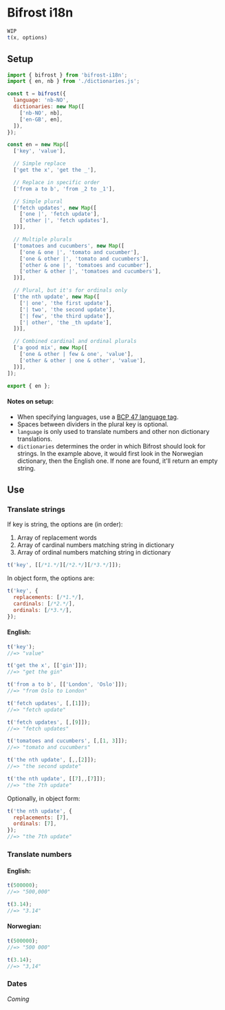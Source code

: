 # Bifrost i18n

```javascript
WIP
t(x, options)
```

## Setup

```javascript
import { bifrost } from 'bifrost-i18n';
import { en, nb } from './dictionaries.js';

const t = bifrost({
  language: 'nb-NO',
  dictionaries: new Map([
    ['nb-NO', nb],
    ['en-GB', en],
  ]),
});
```

```javascript
const en = new Map([
  ['key', 'value'],

  // Simple replace
  ['get the x', 'get the _'],

  // Replace in specific order
  ['from a to b', 'from _2 to _1'],

  // Simple plural
  ['fetch updates', new Map([
    ['one |', 'fetch update'],
    ['other |', 'fetch updates'],
  ])],

  // Multiple plurals
  ['tomatoes and cucumbers', new Map([
    ['one & one |', 'tomato and cucumber'],
    ['one & other |', 'tomato and cucumbers'],
    ['other & one |', 'tomatoes and cucumber'],
    ['other & other |', 'tomatoes and cucumbers'],
  ])],

  // Plural, but it's for ordinals only
  ['the nth update', new Map([
    ['| one', 'the first update'],
    ['| two', 'the second update'],
    ['| few', 'the third update'],
    ['| other', 'the _th update'],
  ])],

  // Combined cardinal and ordinal plurals
  ['a good mix', new Map([
    ['one & other | few & one', 'value'],
    ['other & other | one & other', 'value'],
  ])],
]);

export { en };
```

#### Notes on setup:

- When specifying languages, use a [BCP 47 language tag](https://www.w3.org/International/articles/language-tags/).
- Spaces between dividers in the plural key is optional.
- `language` is only used to translate numbers and other non dictionary translations. 
- `dictionaries` determines the order in which Bifrost should look for strings. In the example above, it would first look in the Norwegian dictionary, then the English one. If none are found, it'll return an empty string.

## Use

### Translate strings

If key is string, the options are (in order):

1. Array of replacement words
2. Array of cardinal numbers matching string in dictionary
3. Array of ordinal numbers matching string in dictionary

```javascript
t('key', [[/*1.*/][/*2.*/][/*3.*/]]);
```

In object form, the options are:

```javascript
t('key', {
  replacements: [/*1.*/],
  cardinals: [/*2.*/],
  ordinals: [/*3.*/],
});
```


#### English:

```javascript
t('key');
//=> "value"
```

```javascript
t('get the x', [['gin']]);
//=> "get the gin"
```

```javascript
t('from a to b', [['London', 'Oslo']]);
//=> "from Oslo to London"
```

```javascript
t('fetch updates', [,[1]]);
//=> "fetch update"
```

```javascript
t('fetch updates', [,[9]]);
//=> "fetch updates"
```

```javascript
t('tomatoes and cucumbers', [,[1, 3]]);
//=> "tomato and cucumbers"
```

```javascript
t('the nth update', [,,[2]]);
//=> "the second update"
```

```javascript
t('the nth update', [[7],,[7]]);
//=> "the 7th update"
```

Optionally, in object form:

```javascript
t('the nth update', {
  replacements: [7],
  ordinals: [7],
});
//=> "the 7th update"
```

### Translate numbers

#### English:
```javascript
t(500000);
//=> "500,000"
```

```javascript
t(3.14);
//=> "3.14"
```

#### Norwegian:
```javascript
t(500000);
//=> "500 000"
```

```javascript
t(3.14);
//=> "3,14"
```

### Dates

_Coming_
